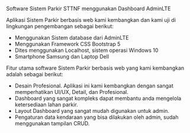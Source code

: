 Software Sistem Parkir STTNF menggunakan Dashboard AdminLTE

Aplikasi Sistem Parkir berbasis web kami kembangkan dan kami uji di lingkungan pengembangan sebagai berikut:
- Menggunakan Sistem database dari AdminLTE
- Menggunakan Framework CSS Bootstrap 5
- Dites menggunakan Localhost, sistem operasi Windows 10
- Smartphone Samsung dan Laptop Dell

Fitur utama software Sistem Parkir berbasis web yang kami kembangkan adalah sebagai berikut:
- Desain Profesional. Aplikasi ini kami kembangkan dengan sangat memperhatikan UI/UX, Detail, dan Profesional.
- Dashboard yang sangat kompleks dapat membantu anda mengelola ketersediaan lahan parkir.
- Layout Dashboard yang sangat mudah digunakan untuk admin.
- Pengaturan data kendaraan yang bisa dilakukan oleh admin, sudah menggunakan tampilan CRUD.

